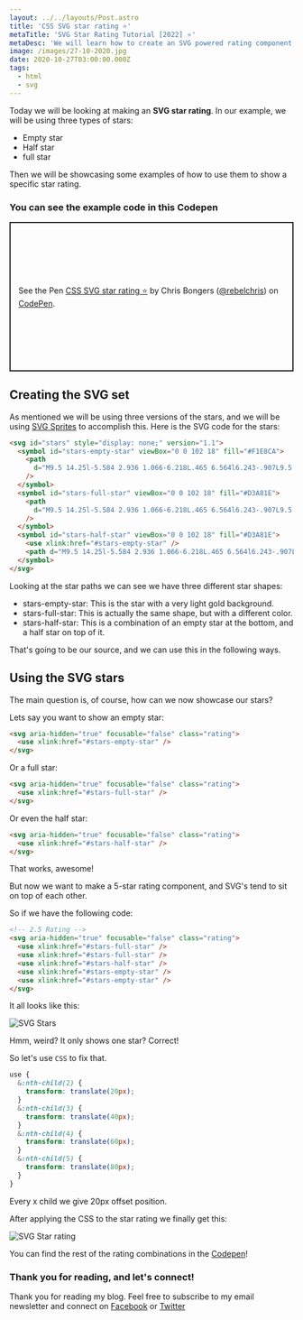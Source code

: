 ```yaml
---
layout: ../../layouts/Post.astro
title: 'CSS SVG star rating ⭐️'
metaTitle: 'SVG Star Rating Tutorial [2022] ⭐️'
metaDesc: 'We will learn how to create an SVG powered rating component with stars. See the code example in the Codepen.'
image: /images/27-10-2020.jpg
date: 2020-10-27T03:00:00.000Z
tags:
  - html
  - svg
---
```


Today we will be looking at making an **SVG star rating**.
In our example, we will be using three types of stars:

- Empty star
- Half star
- full star

Then we will be showcasing some examples of how to use them to show a specific star rating.

### You can see the example code in this Codepen

<p class="codepen" data-height="265" data-theme-id="dark" data-default-tab="html,result" data-user="rebelchris" data-slug-hash="dyXORMd" style="height: 265px; box-sizing: border-box; display: flex; align-items: center; justify-content: center; border: 2px solid; margin: 1em 0; padding: 1em;" data-pen-title="CSS SVG star rating ⭐️">
  <span>See the Pen <a href="https://codepen.io/rebelchris/pen/dyXORMd">
  CSS SVG star rating ⭐️</a> by Chris Bongers (<a href="https://codepen.io/rebelchris">@rebelchris</a>)
  on <a href="https://codepen.io">CodePen</a>.</span>
</p>
<script async src="https://static.codepen.io/assets/embed/ei.js"></script>

## Creating the SVG set

As mentioned we will be using three versions of the stars, and we will be using [SVG Sprites](https://daily-dev-tips.com/posts/svg-sprites/) to accomplish this. Here is the SVG code for the stars:

```html
<svg id="stars" style="display: none;" version="1.1">
  <symbol id="stars-empty-star" viewBox="0 0 102 18" fill="#F1E8CA">
    <path
      d="M9.5 14.25l-5.584 2.936 1.066-6.218L.465 6.564l6.243-.907L9.5 0l2.792 5.657 6.243.907-4.517 4.404 1.066 6.218"
    />
  </symbol>
  <symbol id="stars-full-star" viewBox="0 0 102 18" fill="#D3A81E">
    <path
      d="M9.5 14.25l-5.584 2.936 1.066-6.218L.465 6.564l6.243-.907L9.5 0l2.792 5.657 6.243.907-4.517 4.404 1.066 6.218"
    />
  </symbol>
  <symbol id="stars-half-star" viewBox="0 0 102 18" fill="#D3A81E">
    <use xlink:href="#stars-empty-star" />
    <path d="M9.5 14.25l-5.584 2.936 1.066-6.218L.465 6.564l6.243-.907L9.5 0l2.792" />
  </symbol>
</svg>
```

Looking at the star paths we can see we have three different star shapes:

- stars-empty-star: This is the star with a very light gold background.
- stars-full-star: This is actually the same shape, but with a different color.
- stars-half-star: This is a combination of an empty star at the bottom, and a half star on top of it.

That's going to be our source, and we can use this in the following ways.

## Using the SVG stars

The main question is, of course, how can we now showcase our stars?

Lets say you want to show an empty star:

```html
<svg aria-hidden="true" focusable="false" class="rating">
  <use xlink:href="#stars-empty-star" />
</svg>
```

Or a full star:

```html
<svg aria-hidden="true" focusable="false" class="rating">
  <use xlink:href="#stars-full-star" />
</svg>
```

Or even the half star:

```html
<svg aria-hidden="true" focusable="false" class="rating">
  <use xlink:href="#stars-half-star" />
</svg>
```

That works, awesome!

But now we want to make a 5-star rating component, and SVG's tend to sit on top of each other.

So if we have the following code:

```html
<!-- 2.5 Rating -->
<svg aria-hidden="true" focusable="false" class="rating">
  <use xlink:href="#stars-full-star" />
  <use xlink:href="#stars-full-star" />
  <use xlink:href="#stars-half-star" />
  <use xlink:href="#stars-empty-star" />
  <use xlink:href="#stars-empty-star" />
</svg>
```

It all looks like this:

![SVG Stars](https://cdn.hashnode.com/res/hashnode/image/upload/v1603347139123/Bj4IomOUJ.png)

Hmm, weird? It only shows one star?
Correct!

So let's use `CSS` to fix that.

```css
use {
  &:nth-child(2) {
    transform: translate(20px);
  }
  &:nth-child(3) {
    transform: translate(40px);
  }
  &:nth-child(4) {
    transform: translate(60px);
  }
  &:nth-child(5) {
    transform: translate(80px);
  }
}
```

Every x child we give 20px offset position.

After applying the CSS to the star rating we finally get this:

![SVG Star rating](https://cdn.hashnode.com/res/hashnode/image/upload/v1603347219154/SsCil3esJ.png)

You can find the rest of the rating combinations in the [Codepen](https://codepen.io/rebelchris/pen/dyXORMd)!

### Thank you for reading, and let's connect!

Thank you for reading my blog. Feel free to subscribe to my email newsletter and connect on [Facebook](https://www.facebook.com/DailyDevTipsBlog) or [Twitter](https://twitter.com/DailyDevTips1)
